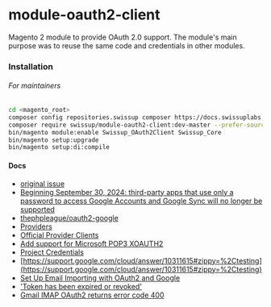 # module-oauth2-client
Magento 2 module to provide OAuth 2.0 support.
The module's main purpose was to reuse the same code and credentials in other modules.

### Installation

###### For maintainers

```bash
cd <magento_root>
composer config repositories.swissup composer https://docs.swissuplabs.com/packages/
composer require swissup/module-oauth2-client:dev-master --prefer-source --ignore-platform-reqs --update-no-dev
bin/magento module:enable Swissup_OAuth2Client Swissup_Core
bin/magento setup:upgrade
bin/magento setup:di:compile
```


#### Docs

- [original issue](https://github.com/swissup/module-email/issues/31)
- [Beginning September 30, 2024: third-party apps that use only a password to access Google Accounts and Google Sync will no longer be supported](https://workspaceupdates.googleblog.com/2023/09/winding-down-google-sync-and-less-secure-apps-support.html)
- [thephpleague/oauth2-google](https://github.com/thephpleague/oauth2-google?tab=readme-ov-file)
- [Providers](https://oauth2-client.thephpleague.com/providers/thirdparty/)
- [Official Provider Clients](https://oauth2-client.thephpleague.com/providers/league/)
- [Add support for Microsoft POP3 XOAUTH2](https://github.com/laminas/laminas-mail/commit/64b2059bd25186ceca5ec5d8802ce35d8d9ad0e6)
- [Project Credentials](https://console.cloud.google.com/apis/credentials?project=swissup-email-gmail-oauth2)
- [https://support.google.com/cloud/answer/10311615#zippy=%2Ctesting](https://support.google.com/cloud/answer/10311615#zippy=%2Ctesting)
- [Set Up Email Importing with OAuth2 and Google ](https://docs.whmcs.com/support/support-tutorials/set-up-email-importing-google/)
- ['Token has been expired or revoked'](https://stackoverflow.com/questions/66058279/token-has-been-expired-or-revoked-google-oauth2-refresh-token-gets-expired-i)
- [Gmail IMAP OAuth2 returns error code 400](https://stackoverflow.com/questions/13465349/gmail-imap-oauth2-returns-error-code-400)

